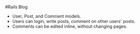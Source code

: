 #Rails Blog

- User, Post, and Comment models.
- Users can login, write posts, comment on other users' posts.
- Comments can be edited inline, without changing pages.  
